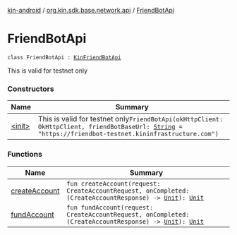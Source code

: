 [kin-android](../../index.md) / [org.kin.sdk.base.network.api](../index.md) / [FriendBotApi](./index.md)

# FriendBotApi

`class FriendBotApi : `[`KinFriendBotApi`](../../org.kin.sdk.base.network.api.horizon/-kin-friend-bot-api/index.md)

This is valid for testnet only

### Constructors

| Name | Summary |
|---|---|
| [&lt;init&gt;](-init-.md) | This is valid for testnet only`FriendBotApi(okHttpClient: OkHttpClient, friendBotBaseUrl: `[`String`](https://kotlinlang.org/api/latest/jvm/stdlib/kotlin/-string/index.html)` = "https://friendbot-testnet.kininfrastructure.com")` |

### Functions

| Name | Summary |
|---|---|
| [createAccount](create-account.md) | `fun createAccount(request: CreateAccountRequest, onCompleted: (CreateAccountResponse) -> `[`Unit`](https://kotlinlang.org/api/latest/jvm/stdlib/kotlin/-unit/index.html)`): `[`Unit`](https://kotlinlang.org/api/latest/jvm/stdlib/kotlin/-unit/index.html) |
| [fundAccount](fund-account.md) | `fun fundAccount(request: CreateAccountRequest, onCompleted: (CreateAccountResponse) -> `[`Unit`](https://kotlinlang.org/api/latest/jvm/stdlib/kotlin/-unit/index.html)`): `[`Unit`](https://kotlinlang.org/api/latest/jvm/stdlib/kotlin/-unit/index.html) |
